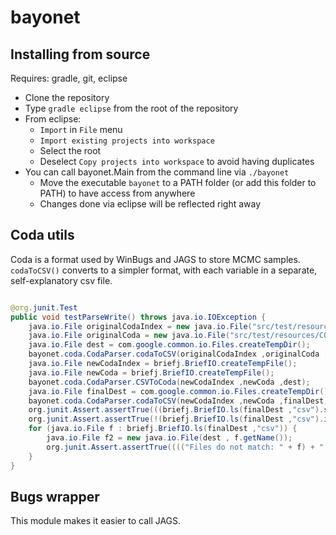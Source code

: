 <!-- File generated by tutorialj -->
# bayonet

Installing from source
----------------------

Requires: gradle, git, eclipse

- Clone the repository
- Type ``gradle eclipse`` from the root of the repository
- From eclipse:
  - ``Import`` in ``File`` menu
  - ``Import existing projects into workspace``
  - Select the root
  - Deselect ``Copy projects into workspace`` to avoid having duplicates
- You can call bayonet.Main from the command line via ``./bayonet``
  - Move the executable ``bayonet`` to a PATH folder (or add this folder to PATH)
  to have access from anywhere
  - Changes done via eclipse will be reflected right away
  



Coda utils
----------

Coda is a format used by WinBugs and JAGS to store MCMC samples.
``codaToCSV()`` converts to a simpler format, with each variable in a
separate, self-explanatory csv file.


```java

@org.junit.Test
public void testParseWrite() throws java.io.IOException {
    java.io.File originalCodaIndex = new java.io.File("src/test/resources/CODAindex.txt");
    java.io.File originalCoda = new java.io.File("src/test/resources/CODAchain1.txt");
    java.io.File dest = com.google.common.io.Files.createTempDir();
    bayonet.coda.CodaParser.codaToCSV(originalCodaIndex ,originalCoda ,dest);
    java.io.File newCodaIndex = briefj.BriefIO.createTempFile();
    java.io.File newCoda = briefj.BriefIO.createTempFile();
    bayonet.coda.CodaParser.CSVToCoda(newCodaIndex ,newCoda ,dest);
    java.io.File finalDest = com.google.common.io.Files.createTempDir();
    bayonet.coda.CodaParser.codaToCSV(newCodaIndex ,newCoda ,finalDest);
    org.junit.Assert.assertTrue(((briefj.BriefIO.ls(finalDest ,"csv").size()) == (briefj.BriefIO.ls(dest ,"csv").size())));
    org.junit.Assert.assertTrue(!(briefj.BriefIO.ls(finalDest ,"csv").isEmpty()));
    for (java.io.File f : briefj.BriefIO.ls(finalDest ,"csv")) {
        java.io.File f2 = new java.io.File(dest , f.getName());
        org.junit.Assert.assertTrue(((("Files do not match: " + f) + " vs ") + f2) ,com.google.common.io.Files.equal(f ,f2));
    }
}
```

Bugs wrapper
------------

This module makes it easier to call JAGS.



